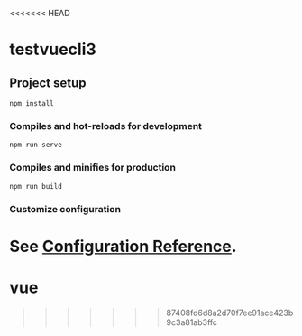 <<<<<<< HEAD
# testvuecli3

## Project setup
```
npm install
```

### Compiles and hot-reloads for development
```
npm run serve
```

### Compiles and minifies for production
```
npm run build
```

### Customize configuration
See [Configuration Reference](https://cli.vuejs.org/config/).
=======
# vue
>>>>>>> 87408fd6d8a2d70f7ee91ace423b9c3a81ab3ffc
